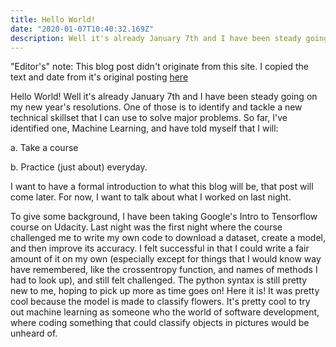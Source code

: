 ```yaml
---
title: Hello World!
date: "2020-01-07T10:40:32.169Z"
description: Well it's already January 7th and I have been steady going on my new year's resolutions. One of those is to identify and tackle a new technical skillset that I can use to solve major problems. So far, I've identified one, Machine Learning, and have told myself that I...
---
```


"Editor's" note:
This blog post didn't originate from this site. I copied the text and date from it's original posting [here](https://justinfrevert7.wixsite.com/website/post/hello-world)



Hello World!
Well it's already January 7th and I have been steady going on my new year's resolutions. One of those is to identify and tackle a new technical skillset that I can use to solve major problems. So far, I've identified one, Machine Learning, and have told myself that I will: 

a. Take a course

b. Practice (just about) everyday.

I want to have a formal introduction to what this blog will be, that post will come later. For now, I want to talk about what I worked on last night. 

 

To give some background, I have been taking Google's Intro to Tensorflow course on Udacity. Last night was the first night where the course challenged me to write my own code to download a dataset, create a model, and then improve its accuracy. I felt successful in that I could write a fair amount of it on my own (especially except for things that I would know way have remembered, like the crossentropy function, and names of methods I had to look up), and still felt challenged. The python syntax is still pretty new to me, hoping to pick up more as time goes on! Here it is! It was pretty cool because the model is made to classify flowers. It's pretty cool to try out machine learning as someone who the world of software development, where coding something that could classify objects in pictures would be unheard of. 

 
